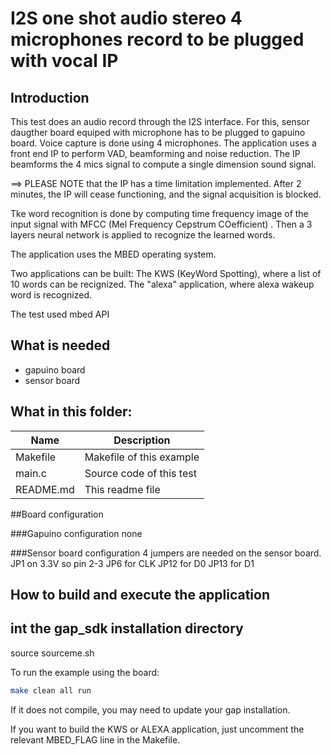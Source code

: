 # I2S one shot audio stereo 4 microphones record to be plugged with vocal IP

## Introduction
This test does an audio record through the I2S interface. For this, sensor daugther board equiped with microphone has to be plugged to gapuino board.
Voice capture is done using  4 microphones. The application uses a front end IP to perform VAD, beamforming and noise reduction. The IP beamforms the 4 mics signal to compute a single dimension sound signal.

==> PLEASE NOTE that the IP has a time limitation implemented. After 2 minutes, the IP will cease functioning, and the signal acquisition is blocked.

Tke word recognition is done  by computing  time frequency image of the input signal with  MFCC (Mel Frequency Cepstrum COefficient) . Then a 3 layers neural network is applied to recognize the learned words.

The application uses the MBED operating system.

Two applications can be built:
The KWS (KeyWord Spotting), where a list of 10 words can be recignized.
The "alexa" application, where alexa wakeup word is recognized.


The test used mbed API

## What is needed
- gapuino board
- sensor board

## What in this folder:

| Name          |         Description                                              |
|---------------|------------------------------------------------------------------|
|Makefile       |  Makefile of this example                                        |
|main.c     |  Source code of this test                                        |
|README.md      |  This readme file                                                |

##Board configuration

###Gapuino configuration
none

###Sensor board configuration
4 jumpers are needed on the sensor board.
JP1 on 3.3V so pin 2-3
JP6 for CLK
JP12 for D0
JP13 for D1

## How to build and execute the application
## int the gap_sdk installation directory
source  sourceme.sh

To run the example using the board:

~~~~~sh
make clean all run
~~~~~

If it does not compile, you may need to update your gap installation.

If you want to build the KWS or ALEXA  application, just uncomment the relevant MBED_FLAG line in the Makefile.



~~~~~
